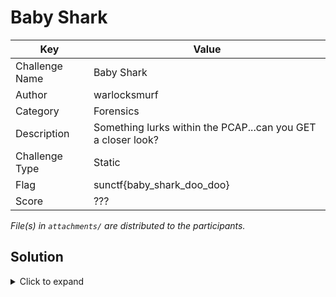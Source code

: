 # Baby Shark

| Key            | Value                                                             |
|----------------|-------------------------------------------------------------------|
| Challenge Name | Baby Shark                                                        |
| Author         | warlocksmurf                                                      |
| Category       | Forensics                                                         |
| Description    | Something lurks within the PCAP...can you GET a closer look?      |
| Challenge Type | Static                                                            |
| Flag           | sunctf{baby_shark_doo_doo}                                        |
| Score          | ???                                                               |

*File(s) in `attachments/` are distributed to the participants.*

## Solution

<details>
<summary>Click to expand</summary>

1) The flag is in one of the GET request URI.

```
GET /4Y4HuyCrTwofA2ZyGqZyjNabcB6XdtNqM7H6 HTTP/1.1
```

</details>
